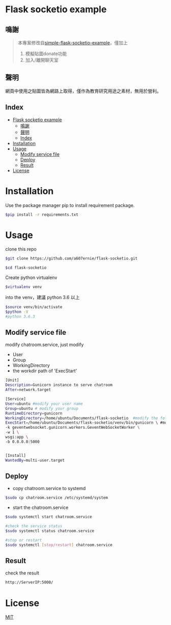 Flask socketio example
===

## 鳴謝
> 本專案修改自[simple-flask-socketio-example](https://github.com/josharnoldjosh/simple-flask-socketio-example)，僅加上
> 1. 模擬貼圖donate功能
> 2. 加入/離開聊天室

## 聲明
網頁中使用之貼圖皆為網路上取得，僅作為教育研究用途之素材，無用於營利。

## Index
- [Flask socketio example](#flask-socketio-example)
  - [鳴謝](#鳴謝)
  - [聲明](#聲明)
  - [Index](#index)
- [Installation](#installation)
- [Usage](#usage)
  - [Modify service file](#modify-service-file)
  - [Deploy](#deploy)
  - [Result](#result)
- [License](#license)

Installation
===

Use the package manager pip to install requirement package.

```bash
$pip install -r requirements.txt
```


Usage
===
clone this repo
```bash
$git clone https://github.com/a607ernie/flask-socketio.git

$cd flask-socketio
```
Create python virtualenv
```bash
$virtualenv venv
```

into the venv，建議 python 3.6 以上
```bash
$source venv/bin/activate
$python -V
#python 3.6.3
```

## Modify service file
modify chatroom.service, just modify 
- User
- Group
- WorkingDirectory
- the workdir path of 'ExecStart' 

```bash
[Unit]
Description=Gunicorn instance to serve chatroom
After=network.target

[Service]
User=ubuntu #modify your user name
Group=ubuntu # modify your group
RuntimeDirectory=gunicorn
WorkingDirectory=/home/ubuntu/Documents/flask-socketio  #modify the folder path
ExecStart=/home/ubuntu/Documents/flask-socketio/venv/bin/gunicorn \ #modify the folder path
-k geventwebsocket.gunicorn.workers.GeventWebSocketWorker \
-w 1 \ 
wsgi:app \ 
-b 0.0.0.0:5000


[Install]
WantedBy=multi-user.target
```

## Deploy
- copy chatroom.service to systemd
```bash
$sudo cp chatroom.service /etc/systemd/system
```

- start the chatroom.service 

```bash
$sudo systemctl start chatroom.service

#check the service status
$sudo systemctl status chatroom.service

#stop or restart
$sudo systemctl [stop/restart] chatroom.service
```

## Result
check the result

```bash
http://ServerIP:5000/
```

License
===
[MIT](https://choosealicense.com/licenses/mit/)